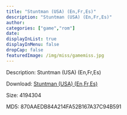 ```yaml
---
title: "Stuntman (USA) (En,Fr,Es)"
description: "Stuntman (USA) (En,Fr,Es)"
author: 
categories: ["game","rom"]
date: 
displayInList: true
displayInMenu: false
dropCap: false
featuredImage: /img/miss/gamemiss.jpg
---
```


Description: Stuntman (USA) (En,Fr,Es)

Download: <a style="text-decoration:underline;" href="https://mega.nz/#!qLQESICK!qWBT0hnK2B0M9SH-oPJEkz8n62Us5cgVRTKxcTpd_Zg" target = "_blank" rel = "nofollow" > Stuntman (USA) (En,Fr,Es)</a>

Size: 4194304

MD5: 870AAEDB84A214FA52B167A37C94B591


